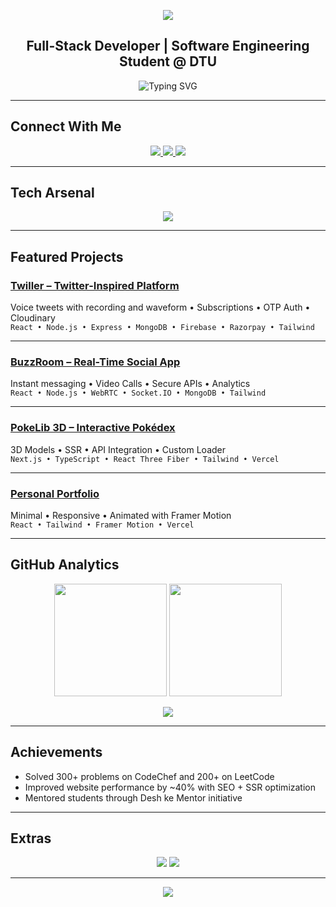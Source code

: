 <!-- HEADER BANNER -->
<p align="center">
  <img src="https://capsule-render.vercel.app/api?type=waving&color=0:FF5733,100:6A5ACD&height=120&section=header&text=Hi%2C%20I'm%20Vedansh%20Pratap%20Singh&fontSize=30&fontAlignY=35&fontColor=ffffff" />
</p>

<!-- INTRO -->
<h2 align="center">Full-Stack Developer | Software Engineering Student @ DTU</h2>
<p align="center">
  <img src="https://readme-typing-svg.herokuapp.com?font=Fira+Code&weight=500&size=22&pause=1000&color=6A5ACD&center=true&vCenter=true&random=false&width=500&lines=Passionate+about+MERN+%26+Next.js;Building+scalable+projects;Exploring+3D+Web+%26+UI%2FUX+Design;Always+learning+new+things" alt="Typing SVG" />
</p>

---

## Connect With Me  

<p align="center">
  <a href="https://linkedin.com/in/your-link">
    <img src="https://img.shields.io/badge/LinkedIn-0A66C2?style=for-the-badge&logo=linkedin&logoColor=white"/>
  </a>
  <a href="https://vednashday-portfolio.vercel.app">
    <img src="https://img.shields.io/badge/Portfolio-000000?style=for-the-badge&logo=vercel&logoColor=white"/>
  </a>
  <a href="mailto:vednashpsingh@gmail.com">
    <img src="https://img.shields.io/badge/Email-D14836?style=for-the-badge&logo=gmail&logoColor=white"/>
  </a>
</p>

---

## Tech Arsenal  

<p align="center">
  <img src="https://skillicons.dev/icons?i=react,nextjs,nodejs,express,mongodb,firebase,ts,tailwind,threejs,git,cpp,python,java,mysql,docker" />
</p>

---

## Featured Projects  

### [Twiller – Twitter-Inspired Platform](https://github.com/vednashday/twiller-v2)  
Voice tweets with recording and waveform • Subscriptions • OTP Auth • Cloudinary  
`React • Node.js • Express • MongoDB • Firebase • Razorpay • Tailwind`

---

### [BuzzRoom – Real-Time Social App](https://github.com/vednashday/Buzzroom)  
Instant messaging • Video Calls • Secure APIs • Analytics  
`React • Node.js • WebRTC • Socket.IO • MongoDB • Tailwind`

---

### [PokeLib 3D – Interactive Pokédex](https://github.com/vednashday/PokeLib_3D)  
3D Models • SSR • API Integration • Custom Loader  
`Next.js • TypeScript • React Three Fiber • Tailwind • Vercel`

---

### [Personal Portfolio](https://github.com/vednashday/portfolio)  
Minimal • Responsive • Animated with Framer Motion  
`React • Tailwind • Framer Motion • Vercel`

---

## GitHub Analytics  

<p align="center">
  <img src="https://github-readme-stats.vercel.app/api?username=vednashday&show_icons=true&theme=radical&hide_border=true&bg_color=0D1117" height="180"/>
  <img src="https://github-readme-streak-stats.herokuapp.com/?user=vednashday&theme=radical&hide_border=true&background=0D1117" height="180"/>
</p>

<p align="center">
  <img src="https://github-readme-stats.vercel.app/api/top-langs/?username=vednashday&layout=compact&theme=radical&hide_border=true&bg_color=0D1117" />
</p>

---

## Achievements  

- Solved 300+ problems on CodeChef and 200+ on LeetCode  
- Improved website performance by ~40% with SEO + SSR optimization  
- Mentored students through Desh ke Mentor initiative  

---

## Extras  

<p align="center">
  <img src="https://komarev.com/ghpvc/?username=vednashday&style=for-the-badge&color=blue" />
  <img src="https://readme-jokes.vercel.app/api?theme=radical" />
</p>

---

<!-- FOOTER BANNER -->
<p align="center">
  <img src="https://capsule-render.vercel.app/api?type=waving&color=0:6A5ACD,100:FF5733&height=100&section=footer"/>
</p>
